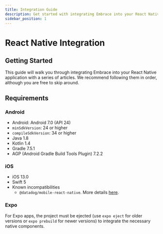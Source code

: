 ```yaml
---
title: Integration Guide
description: Get started with integrating Embrace into your React Native application
sidebar_position: 1
---
```


# React Native Integration

## Getting Started

This guide will walk you through integrating Embrace into your React Native application with a series of articles. We recommend following them in order, although you are free to skip around.

## Requirements

### Android

* Android: Android 7.0 (API 24)
* `minSdkVersion`: 24 or higher
* `compileSdkVersion`: 34 or higher
* Java 1.8
* Kotlin 1.4
* Gradle 7.5.1
* AGP (Android Gradle Build Tools Plugin) 7.2.2

### iOS

* iOS 13.0
* Swift 5
* Known incompatibilities
  * `@datadog/mobile-react-native`. More details [here](/ios/open-source/integration/linking-embrace/#known-issues).

### Expo

For Expo apps, the project must be ejected (use `expo eject` for older versions or `expo prebuild` for newer versions) to integrate the necessary native components.
